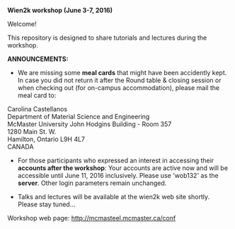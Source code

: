 **Wien2k workshop (June 3-7, 2016)**

Welcome!

This repository is designed to share tutorials and lectures during the workshop.

**ANNOUNCEMENTS:**

* We are missing some **meal cards** that might have been accidently kept. In case you did not return it after the Round table & closing session or when checking out (for on-campus accommodation), please mail the meal card to:

 Carolina Castellanos<br>
 Department of Material Science and Engineering<br>
 McMaster University
 John Hodgins Building - Room 357<br>
 1280 Main St. W.<br>
 Hamilton, Ontario L9H 4L7<br>
 CANADA

* For those participants who expressed an interest in accessing their **accounts after the workshop**: Your accounts are active now and will be accessible until June 11, 2016 inclusively. Please use 'wob132' as the **server**. Other login parameters remain unchanged.

* Talks and lectures will be available at the wien2k web site shortly. Please stay tuned...

Workshop web page: http://mcmasteel.mcmaster.ca/conf
